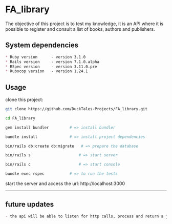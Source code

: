 # FA_library

The objective of this project is to test my knowledge, it is an API where it is possible to register and consult a list of books, authors and publishers.

## System dependencies

```markdown
* Ruby version      - version 3.1.0
* Rails version     - version 7.1.0.alpha
* RSpec version     - version 3.11.0.pre
* Rubocop version   - version 1.24.1
```
## Usage

clone this project:

```sh
git clone https://github.com/DuckTales-Projects/FA_library.git

cd FA_library

gem install bundler         # => install bundler

bundle install              # => install project dependencies

bin/rails db:create db:migrate   # => prepare the database

bin/rails s                     # => start server

bin/rails c                     # => start console

bundle exec rspec           # => to run the tests
```
start the server and access the url: http://localhost:3000

<hr>

## future updates

```markdown
- the api will be able to listen for http calls, process and return a json
```
